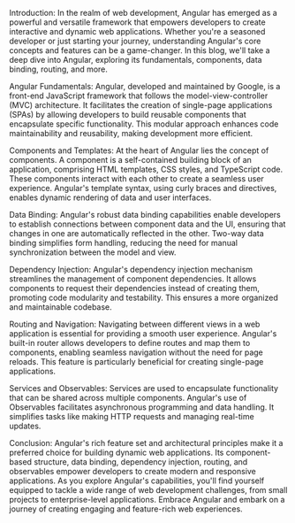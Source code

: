 Introduction:
In the realm of web development, Angular has emerged as a powerful and versatile framework that empowers developers to create interactive and dynamic web applications. Whether you're a seasoned developer or just starting your journey, understanding Angular's core concepts and features can be a game-changer. In this blog, we'll take a deep dive into Angular, exploring its fundamentals, components, data binding, routing, and more.

Angular Fundamentals:
Angular, developed and maintained by Google, is a front-end JavaScript framework that follows the model-view-controller (MVC) architecture. It facilitates the creation of single-page applications (SPAs) by allowing developers to build reusable components that encapsulate specific functionality. This modular approach enhances code maintainability and reusability, making development more efficient.

Components and Templates:
At the heart of Angular lies the concept of components. A component is a self-contained building block of an application, comprising HTML templates, CSS styles, and TypeScript code. These components interact with each other to create a seamless user experience. Angular's template syntax, using curly braces and directives, enables dynamic rendering of data and user interfaces.

Data Binding:
Angular's robust data binding capabilities enable developers to establish connections between component data and the UI, ensuring that changes in one are automatically reflected in the other. Two-way data binding simplifies form handling, reducing the need for manual synchronization between the model and view.

Dependency Injection:
Angular's dependency injection mechanism streamlines the management of component dependencies. It allows components to request their dependencies instead of creating them, promoting code modularity and testability. This ensures a more organized and maintainable codebase.

Routing and Navigation:
Navigating between different views in a web application is essential for providing a smooth user experience. Angular's built-in router allows developers to define routes and map them to components, enabling seamless navigation without the need for page reloads. This feature is particularly beneficial for creating single-page applications.

Services and Observables:
Services are used to encapsulate functionality that can be shared across multiple components. Angular's use of Observables facilitates asynchronous programming and data handling. It simplifies tasks like making HTTP requests and managing real-time updates.

Conclusion:
Angular's rich feature set and architectural principles make it a preferred choice for building dynamic web applications. Its component-based structure, data binding, dependency injection, routing, and observables empower developers to create modern and responsive applications. As you explore Angular's capabilities, you'll find yourself equipped to tackle a wide range of web development challenges, from small projects to enterprise-level applications. Embrace Angular and embark on a journey of creating engaging and feature-rich web experiences.
